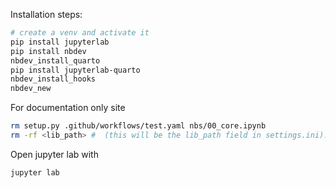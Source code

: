 
Installation steps:

```bash
# create a venv and activate it
pip install jupyterlab
pip install nbdev
nbdev_install_quarto
pip install jupyterlab-quarto
nbdev_install_hooks
nbdev_new
```

For documentation only site

```bash
rm setup.py .github/workflows/test.yaml nbs/00_core.ipynb
rm -rf <lib_path> #  (this will be the lib_path field in settings.ini):
```

Open jupyter lab with

```bash
jupyter lab
```
